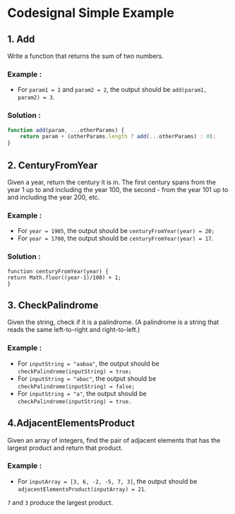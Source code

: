 # Codesignal Simple Example

## 1. Add

Write a function that returns the sum of two numbers.
### Example :

- For `param1 = 1` and `param2 = 2`, the output should be
`add(param1, param2) = 3`.

### Solution : 

```javascript
function add(param, ...otherParams) {    
    return param + (otherParams.length ? add(...otherParams) : 0);
}
```

## 2. CenturyFromYear
Given a year, return the century it is in. The first century spans from the year 1 up to and including the year 100, the second - from the year 101 up to and including the year 200, etc.
### Example :

- For `year = 1905`, the output should be
`centuryFromYear(year) = 20;`
- For `year = 1700`, the output should be
`centuryFromYear(year) = 17`.

### Solution : 
```javascirpt
function centuryFromYear(year) {
return Math.floor((year-1)/100) + 1;
}
```

## 3. CheckPalindrome
Given the string, check if it is a palindrome. (A palindrome is a string that reads the same left-to-right and right-to-left.)

### Example :

- For `inputString = "aabaa"`, the output should be
`checkPalindrome(inputString) = true;`
- For `inputString = "abac"`, the output should be
`checkPalindrome(inputString) = false;`
- For `inputString = "a"`, the output should be
`checkPalindrome(inputString) = true.`

## 4.AdjacentElementsProduct
Given an array of integers, find the pair of adjacent elements that has the largest product and return that product.

### Example :

- For `inputArray = [3, 6, -2, -5, 7, 3]`, the output should be
`adjacentElementsProduct(inputArray) = 21`.

`7` and `3` produce the largest product.
